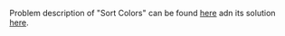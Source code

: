 Problem description of "Sort Colors" can be found [here](https://leetcode.com/problems/sort-colors/) adn its solution [here](https://github.com/aurimas13/LeetCode-HackerRank-MAANG/blob/main/LeetCode/Python%20Solutions/Is%20Graph%20Bipartite%3F/graph.py).
